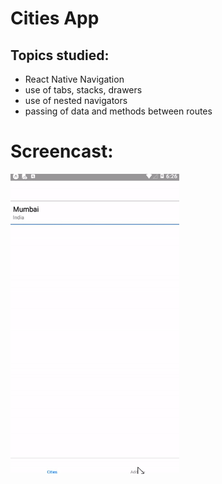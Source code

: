 # Cities App

## Topics studied:

- React Native Navigation
- use of tabs, stacks, drawers
- use of nested navigators
- passing of data and methods between routes

# Screencast:

![alt text](assets/screen.gif)
